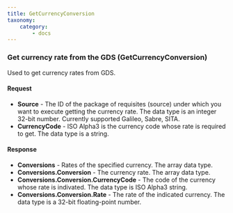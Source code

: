 ```yaml
---
title: GetCurrencyConversion
taxonomy:
    category:
        - docs
---
```


### Get currency rate from the GDS (GetCurrencyConversion)

Used to get currency rates from GDS.

#### Request

-  **Source** - The ID of the package of requisites (source) under which you want to execute getting the currency rate. The data type is an integer 32-bit number. Currently supported Galileo, Sabre, SITA.
-  **CurrencyCode** - ISO Alpha3 is the currency code whose rate is required to get. The data type is a string.

#### Response

-  **Conversions** - Rates of the specified currency. The array data type.
-  **Conversions.Conversion** - The currency rate. The array data type.
-  **Conversions.Conversion.CurrencyCode** - The code of the currency whose rate is indivated. The data type is ISO Alpha3 string.
-  **Conversions.Conversion.Rate** - The rate of the indicated currency. The data type is a 32-bit floating-point number.
